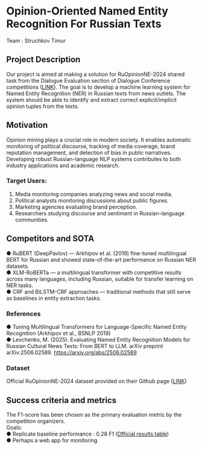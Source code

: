 # Opinion-Oriented Named Entity Recognition For Russian Texts
Team : Struchkov Timur
## Project Description
Our project is aimed at making a solution for RuOpinionNE-2024 shared task
from the Dialogue Evaluation section of Dialogue Conference competitions ([LINK](dialogue-conf.org/evaluation/ruopinionne-2024/)). The goal
is to develop a machine learning system for Named Entity Recognition (NER) in Russian
texts from news outlets. The system should be able to identify and extract correct
explicit/implicit opinion tuples from the texts.
## Motivation
Opinion mining plays a crucial role in modern society. It enables automatic
monitoring of political discourse, tracking of media coverage, brand reputation management,
and detection of bias in public narratives. Developing robust Russian-language NLP systems
contributes to both industry applications and academic research.
### Target Users:
1. Media monitoring companies analyzing news and social media.
2. Political analysts monitoring discussions about public figures.
3. Marketing agencies evaluating brand perception.
4. Researchers studying discourse and sentiment in Russian-language communities.
## Competitors and SOTA
● RuBERT (DeepPavlov) — Arkhipov et al. (2019) fine-tuned multilingual BERT for
Russian and showed state-of-the-art performance on Russian NER datasets.\
● XLM-RoBERTa — a multilingual transformer with competitive results across many
languages, including Russian, suitable for transfer learning on NER tasks.\
● CRF and BiLSTM-CRF approaches — traditional methods that still serve as
baselines in entity extraction tasks.
### References
● Tuning Multilingual Transformers for Language-Specific Named Entity Recognition
(Arkhipov et al., BSNLP 2019)\
● Levchenko, M. (2025). Evaluating Named Entity Recognition Models for Russian
Cultural News Texts: From BERT to LLM. arXiv preprint arXiv:2506.02589.
https://arxiv.org/abs/2506.02589
### Dataset
Official RuOpinionNE-2024 dataset provided on their Github page ([LINK](https://github.com/dialogue-evaluation/RuOpinionNE-2024/blob/master/train.jsonl))
## Success criteria and metrics
The F1-score has been chosen as the primary evaluation metric by the competition
organizers.\
Goals:\
● Replicate baseline performance : 0.28 F1 ([Official results table](codalab.lisn.upsaclay.fr/competitions/20244#results))\
● Perhaps a web app for monitoring
